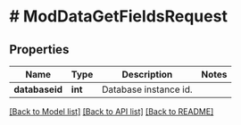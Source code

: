 # # ModDataGetFieldsRequest

## Properties

Name | Type | Description | Notes
------------ | ------------- | ------------- | -------------
**databaseid** | **int** | Database instance id. |

[[Back to Model list]](../../README.md#models) [[Back to API list]](../../README.md#endpoints) [[Back to README]](../../README.md)
